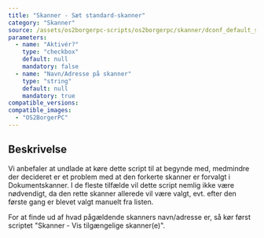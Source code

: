 ```yaml
---
title: "Skanner - Sæt standard-skanner"
category: "Skanner"
source: /assets/os2borgerpc-scripts/os2borgerpc/skanner/dconf_default_scanner.sh
parameters:
  - name: "Aktivér?"
    type: "checkbox"
    default: null
    mandatory: false
  - name: "Navn/Adresse på skanner"
    type: "string"
    default: null
    mandatory: true
compatible_versions:
compatible_images:
  - "OS2BorgerPC"
---
```


## Beskrivelse
Vi anbefaler at undlade at køre dette script til at begynde med, medmindre der decideret er et problem med at den forkerte skanner er forvalgt i Dokumentskanner.
I de fleste tilfælde vil dette script nemlig ikke være nødvendigt, da den rette skanner allerede vil være valgt, evt. efter den første gang er blevet valgt manuelt fra listen.

For at finde ud af hvad pågældende skanners navn/adresse er, så kør først scriptet "Skanner - Vis tilgængelige skanner(e)".